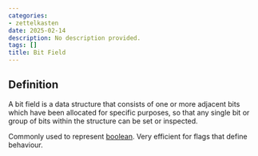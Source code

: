 ```yaml
---
categories:
- zettelkasten
date: 2025-02-14
description: No description provided.
tags: []
title: Bit Field
---
```


## Definition

A bit field is a data structure that consists of one or more adjacent bits which have been allocated for specific purposes, so that any single bit or group of bits within the structure can be set or inspected.

Commonly used to represent [boolean](boolean). Very efficient for flags that define behaviour.
